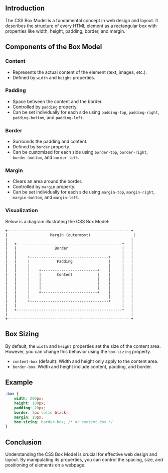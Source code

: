 

## Introduction
The CSS Box Model is a fundamental concept in web design and layout. It describes the structure of every HTML element as a rectangular box with properties like width, height, padding, border, and margin.

## Components of the Box Model

### Content
- Represents the actual content of the element (text, images, etc.).
- Defined by `width` and `height` properties.

### Padding
- Space between the content and the border.
- Controlled by `padding` property.
- Can be set individually for each side using `padding-top`, `padding-right`, `padding-bottom`, and `padding-left`.

### Border
- Surrounds the padding and content.
- Defined by `border` property.
- Can be customized for each side using `border-top`, `border-right`, `border-bottom`, and `border-left`.

### Margin
- Clears an area around the border.
- Controlled by `margin` property.
- Can be set individually for each side using `margin-top`, `margin-right`, `margin-bottom`, and `margin-left`.

### Visualization
Below is a diagram illustrating the CSS Box Model:

```
+-------------------------------------------------------+
|                   Margin (outermost)                   |
|                                                       |
|   +-----------------------------------------------+   |
|   |                 Border                        |   |
|   |                                               |   |
|   |     +-----------------------------------+     |   |
|   |     |            Padding                |     |   |
|   |     |                                   |     |   |
|   |     |    +-------------------------+    |     |   |
|   |     |    |       Content           |    |     |   |
|   |     |    |                         |    |     |   |
|   |     |    |                         |    |     |   |
|   |     |    |                         |    |     |   |
|   |     |    +-------------------------+    |     |   |
|   |     |                                   |     |   |
|   |     +-----------------------------------+     |   |
|   |                                               |   |
|   +-----------------------------------------------+   |
|                                                       |
+-------------------------------------------------------+
```

## Box Sizing
By default, the `width` and `height` properties set the size of the content area. However, you can change this behavior using the `box-sizing` property.

- `content-box` (default): Width and height only apply to the content area.
- `border-box`: Width and height include content, padding, and border.

## Example

```css
.box {
    width: 200px;
    height: 100px;
    padding: 20px;
    border: 2px solid black;
    margin: 10px;
    box-sizing: border-box; /* or content-box */
}
```

## Conclusion
Understanding the CSS Box Model is crucial for effective web design and layout. By manipulating its properties, you can control the spacing, size, and positioning of elements on a webpage.